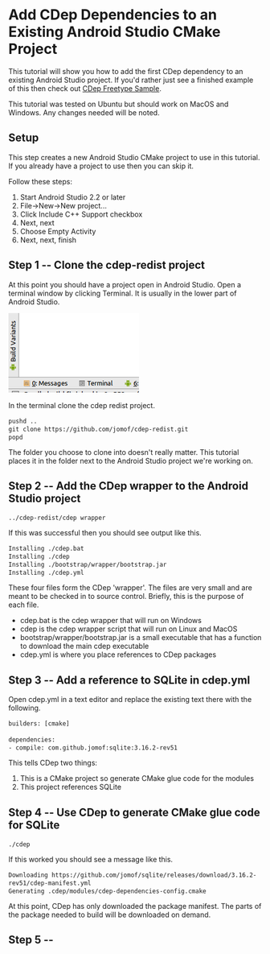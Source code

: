 # Add CDep Dependencies to an Existing Android Studio CMake Project
This tutorial will show you how to add the first CDep dependency to an existing Android Studio project.
If you'd rather just see a finished example of this then check out [CDep Freetype Sample](https://github.com/jomof/cdep-android-studio-freetype-sample).

This tutorial was tested on Ubuntu but should work on MacOS and Windows. Any changes needed will be noted.

## Setup
This step creates a new Android Studio CMake project to use in this tutorial. If you already have a project to use then you can skip it.

Follow these steps:
1. Start Android Studio 2.2 or later
2. File->New->New project...
3. Click Include C++ Support checkbox
4. Next, next
5. Choose Empty Activity
6. Next, next, finish

## Step 1 -- Clone the cdep-redist project
At this point you should have a project open in Android Studio. Open a terminal window by clicking Terminal. It is usually in the lower part of Android Studio.

![Terminal](Terminal.png)
 
In the terminal clone the cdep redist project.
```
pushd ..
git clone https://github.com/jomof/cdep-redist.git
popd
```
The folder you choose to clone into doesn't really matter. This tutorial places it in the folder next to the Android Studio project we're working on.

## Step 2 -- Add the CDep wrapper to the Android Studio project
```
../cdep-redist/cdep wrapper
```
If this was successful then you should see output like this.
```
Installing ./cdep.bat
Installing ./cdep
Installing ./bootstrap/wrapper/bootstrap.jar
Installing ./cdep.yml
```
These four files form the CDep 'wrapper'. The files are very small and are meant to be checked in to source control. Briefly, this is the purpose of each file.
* cdep.bat is the cdep wrapper that will run on Windows
* cdep is the cdep wrapper script that will run on Linux and MacOS
* bootstrap/wrapper/bootstrap.jar is a small executable that has a function to download the main cdep executable
* cdep.yml is where you place references to CDep packages

## Step 3 -- Add a reference to SQLite in cdep.yml
Open cdep.yml in a text editor and replace the existing text there with the following.
```
builders: [cmake]

dependencies:
- compile: com.github.jomof:sqlite:3.16.2-rev51
```
This tells CDep two things:
1. This is a CMake project so generate CMake glue code for the modules
2. This project references SQLite 

## Step 4 -- Use CDep to generate CMake glue code for SQLite
```
./cdep
```
If this worked you should see a message like this.
```
Downloading https://github.com/jomof/sqlite/releases/download/3.16.2-rev51/cdep-manifest.yml
Generating .cdep/modules/cdep-dependencies-config.cmake
```
At this point, CDep has only downloaded the package manifest. The parts of the package needed to build will be downloaded on demand.


## Step 5 -- 





